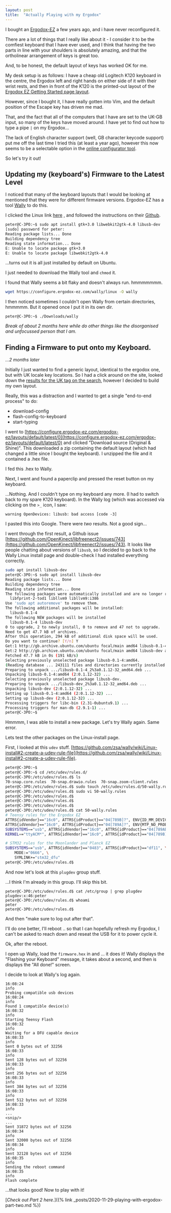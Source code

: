 ```yaml
---
layout: post
title:  "Actually Playing with my Ergodox"
---
```


I bought an [Ergodox-EZ](https://ergodox-ez.com/) a few years ago, and i have never reconfigured it.

There are a lot of things that I really like about it - I consider it to be the comfiest keyboard that I have ever used, and I think that having the two parts in line with your shoulders is absolutely amazing, and that the ortholinear arrangement of keys is great too.

And, to be honest, the default layout of keys has worked OK for me.

My desk setup is as follows: I have a cheap old Logitech K120 keyboard in the centre, the Ergodox left and right hands on either side of it with their wrist rests, and then in front of the K120 is the printed-out layout of the [Ergodox EZ Getting Started page layout](https://cdn.shopify.com/s/files/1/1152/3264/files/default_firmware_v1.2.pdf?2947908262754067686).

However, since I bought it, I have really gotten into Vim, and the default position of the Escape key has driven me mad.

That, and the fact that all of the computers that I have are set to the UK-GB input, so many of the keys have moved around. I have yet to find out how to type a pipe `|` on my Ergodox...

The lack of English character support (well, GB character keycode support) put me off the last time I tried this (at least a year ago), however this now seems to be a selectable option in the [online configurator tool](https://configure.ergodox-ez.com/ergodox-ez/).

So let's try it out!

## Updating my (keyboard's) Firmware to the Latest Level

I noticed that many of the keyboard layouts that I would be looking at mentioned that they were for different firmware versions.
Ergodox-EZ has a tool [Wally](https://ergodox-ez.com/pages/wally) to do this.

I clicked the Linux link [here](https://ergodox-ez.com/pages/wally) , and followed the instructions on their [Github](https://github.com/zsa/wally/wiki/Linux-install).

```bash
peter@C-3PO:~$ sudo apt install gtk+3.0 libwebkit2gtk-4.0 libusb-dev
[sudo] password for peter: 
Reading package lists... Done
Building dependency tree       
Reading state information... Done
E: Unable to locate package gtk+3.0
E: Unable to locate package libwebkit2gtk-4.0
```

...turns out it is all just installed by default on Ubuntu.

I just needed to download the Wally tool and `chmod` it.

I found that Wally seems a bit flaky and doesn't always run. hmmmmmmm.

```bash
wget https://configure.ergodox-ez.com/wally/linux -O wally
```

I then noticed sometimes I couldn't open Wally from certain directories, hmmmmm. But it opened once I put it in its own dir.

```
peter@C-3PO:~$ ./Downloads/wally 
```

_Break of about 2 months here while do other things like the disorganised and unfocussed person that I am._

## Finding a Firmware to put onto my Keyboard.

_...2 months later_

Initially I just wanted to find a generic layout, identical to the ergodox one, but with UK locale key locations. So I had a click around on the site, looked down the [results for the UK tag on the search](https://configure.ergodox-ez.com/ergodox-ez/search?q=uk&anonymous=false&withTour=false&legacy=false), however I decided to build my own layout.

Really, this was a distraction and I wanted to get a single "end-to-end process" to do:
- download-config
- flash-config-to-keyboard
- start-typing

I went to [https://configure.ergodox-ez.com/ergodox-ez/layouts/default/latest/0](https://configure.ergodox-ez.com/ergodox-ez/layouts/default/latest/0) and clicked "Download source (Original & Shine)". This downloaded a zip containing the default layout (which had changed a little since I bought the keyboard). I unzipped the file and it contained a .hex file.

I fed this .hex to Wally.

Next, I went and found a paperclip and pressed the reset button on my keyboard.


...Nothing. And I couldn't type on my keyboard any more. (I had to switch back to my spare K120 keyboard). In the Wally log (which was accessed via clicking on the `>_` icon, I saw:

```
warning OpenDevices: libusb: bad access [code -3]
```

I pasted this into Google. There were _two_ results. Not a good sign...

I went through the first result, a Github issue [https://github.com/OpenKinect/libfreenect2/issues/743](https://github.com/OpenKinect/libfreenect2/issues/743). It looks like people chatting about versions of `libusb`, so I decided to go back to the Wally Linux install page and double-check I had installed everything correctly.

```bash
sudo apt install libusb-dev
peter@C-3PO:~$ sudo apt install libusb-dev
Reading package lists... Done
Building dependency tree       
Reading state information... Done
The following packages were automatically installed and are no longer required:
  libfprint-2-tod1 libllvm9 libllvm9:i386
Use 'sudo apt autoremove' to remove them.
The following additional packages will be installed:
  libusb-0.1-4
The following NEW packages will be installed
  libusb-0.1-4 libusb-dev
0 to upgrade, 2 to newly install, 0 to remove and 47 not to upgrade.
Need to get 47.7 kB of archives.
After this operation, 294 kB of additional disk space will be used.
Do you want to continue? [Y/n] Y
Get:1 http://gb.archive.ubuntu.com/ubuntu focal/main amd64 libusb-0.1-4 amd64 2:0.1.12-32 [17.4 kB]
Get:2 http://gb.archive.ubuntu.com/ubuntu focal/main amd64 libusb-dev amd64 2:0.1.12-32 [30.3 kB]
Fetched 47.7 kB in 0s (191 kB/s)     
Selecting previously unselected package libusb-0.1-4:amd64.
(Reading database ... 243111 files and directories currently installed.)
Preparing to unpack .../libusb-0.1-4_2%3a0.1.12-32_amd64.deb ...
Unpacking libusb-0.1-4:amd64 (2:0.1.12-32) ...
Selecting previously unselected package libusb-dev.
Preparing to unpack .../libusb-dev_2%3a0.1.12-32_amd64.deb ...
Unpacking libusb-dev (2:0.1.12-32) ...
Setting up libusb-0.1-4:amd64 (2:0.1.12-32) ...
Setting up libusb-dev (2:0.1.12-32) ...
Processing triggers for libc-bin (2.31-0ubuntu9.1) ...
Processing triggers for man-db (2.9.1-1) ...
peter@C-3PO:~$ 
```

Hmmmm, I was able to install a new package. Let's try Wally again.
Same error.

Lets test the other packages on the Linux-install page.

First, I looked at this `udev` stuff.
[https://github.com/zsa/wally/wiki/Linux-install#2-create-a-udev-rule-file](https://github.com/zsa/wally/wiki/Linux-install#2-create-a-udev-rule-file).

```bash
peter@C-3PO:~$ 
peter@C-3PO:~$ cd /etc/udev/rules.d/
peter@C-3PO:/etc/udev/rules.d$ ls
70-snap.core.rules  70-snap.drawio.rules  70-snap.zoom-client.rules
peter@C-3PO:/etc/udev/rules.d$ sudo touch /etc/udev/rules.d/50-wally.rules
peter@C-3PO:/etc/udev/rules.d$ sudo vi 50-wally.rules 
peter@C-3PO:/etc/udev/rules.d$ 
peter@C-3PO:/etc/udev/rules.d$ 
peter@C-3PO:/etc/udev/rules.d$ 
peter@C-3PO:/etc/udev/rules.d$ cat 50-wally.rules 
# Teensy rules for the Ergodox EZ
ATTRS{idVendor}=="16c0", ATTRS{idProduct}=="04[789B]?", ENV{ID_MM_DEVICE_IGNORE}="1"
ATTRS{idVendor}=="16c0", ATTRS{idProduct}=="04[789A]?", ENV{MTP_NO_PROBE}="1"
SUBSYSTEMS=="usb", ATTRS{idVendor}=="16c0", ATTRS{idProduct}=="04[789ABCD]?", MODE:="0666"
KERNEL=="ttyACM*", ATTRS{idVendor}=="16c0", ATTRS{idProduct}=="04[789B]?", MODE:="0666"

# STM32 rules for the Moonlander and Planck EZ
SUBSYSTEMS=="usb", ATTRS{idVendor}=="0483", ATTRS{idProduct}=="df11", \
    MODE:="0666", \
    SYMLINK+="stm32_dfu"
peter@C-3PO:/etc/udev/rules.d$ 
```

And now let's look at this `plugdev` group stuff.

...I think I'm already in this group. I'll skip this bit.

```
peter@C-3PO:/etc/udev/rules.d$ cat /etc/group | grep plugdev
plugdev:x:46:peter
peter@C-3PO:/etc/udev/rules.d$ whoami
peter
peter@C-3PO:/etc/udev/rules.d$ 
```

And then "make sure to log out after that".

I'll do one better, I'll reboot .. so that I can hopefully refresh my Ergodox, I can't be asked to reach down and reseat the USB for it to power cycle it.

Ok, after the reboot.

I open up Wally, load the `firmware.hex` in and ... it does it!
Wally displays the "Flashing your Keyboard" message, it takes about a second, and then is displays the "All done!" screen.

I decide to look at Wally's log again.

```
16:08:24
info
Probing compatible usb devices
16:08:24
info
Found 1 compatible device(s)
16:08:32
info
Starting Teensy Flash
16:08:32
info
Waiting for a DFU capable device
16:08:33
info
Sent 0 bytes out of 32256
16:08:33
info
Sent 128 bytes out of 32256
16:08:33
info
Sent 256 bytes out of 32256
16:08:33
info
Sent 384 bytes out of 32256
16:08:33
info
Sent 512 bytes out of 32256
16:08:33
info
...
<snip/>
...
Sent 31872 bytes out of 32256
16:08:34
info
Sent 32000 bytes out of 32256
16:08:34
info
Sent 32128 bytes out of 32256
16:08:35
info
Sending the reboot command
16:08:35
info
Flash complete
```

...that looks good!
Now to play with it!

[_Check out Part 2 here._]({% link _posts/2020-11-29-playing-with-ergodox-part-two.md %})